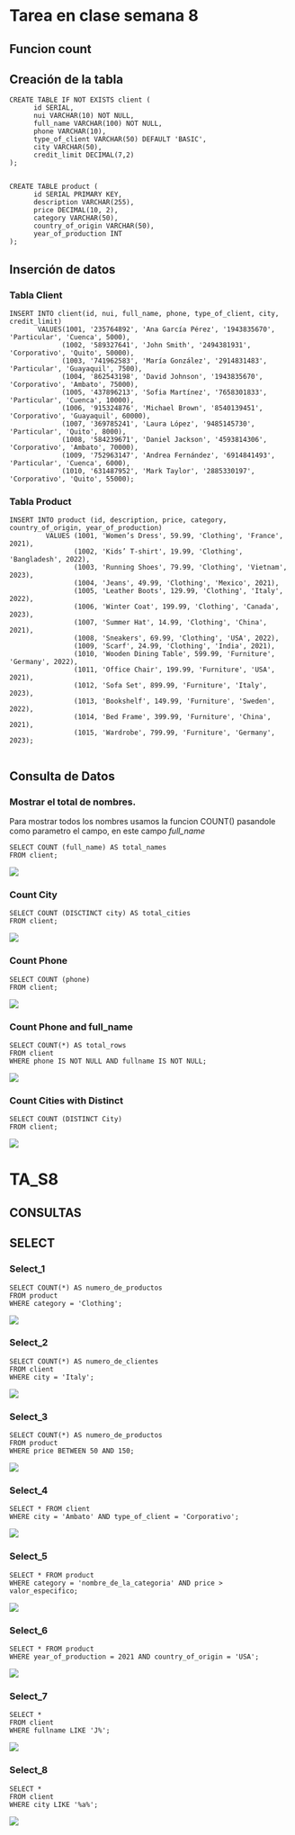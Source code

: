 # Tarea en clase semana 8
## Funcion count
## Creación de la tabla

```
CREATE TABLE IF NOT EXISTS client (
      id SERIAL,
      nui VARCHAR(10) NOT NULL,
      full_name VARCHAR(100) NOT NULL,
      phone VARCHAR(10),
      type_of_client VARCHAR(50) DEFAULT 'BASIC',
      city VARCHAR(50),
      credit_limit DECIMAL(7,2) 
);


CREATE TABLE product (
      id SERIAL PRIMARY KEY,
      description VARCHAR(255),
      price DECIMAL(10, 2),
      category VARCHAR(50),
      country_of_origin VARCHAR(50),
      year_of_production INT 
);

```

## Inserción de datos 
### Tabla Client
```
INSERT INTO client(id, nui, full_name, phone, type_of_client, city, credit_limit)
       VALUES(1001, '235764892', 'Ana García Pérez', '1943835670', 'Particular', 'Cuenca', 5000),
             (1002, '589327641', 'John Smith', '2494381931', 'Corporativo', 'Quito', 50000),
             (1003, '741962583', 'María González', '2914831483', 'Particular', 'Guayaquil', 7500),
             (1004, '862543198', 'David Johnson', '1943835670', 'Corporativo', 'Ambato', 75000),
             (1005, '437896213', 'Sofia Martínez', '7658301833', 'Particular', 'Cuenca', 10000),
             (1006, '915324876', 'Michael Brown', '8540139451', 'Corporativo', 'Guayaquil', 60000),
             (1007, '369785241', 'Laura López', '9485145730', 'Particular', 'Quito', 8000),
             (1008, '584239671', 'Daniel Jackson', '4593814306', 'Corporativo', 'Ambato', 70000),
             (1009, '752963147', 'Andrea Fernández', '6914841493', 'Particular', 'Cuenca', 6000),
             (1010, '631487952', 'Mark Taylor', '2885330197', 'Corporativo', 'Quito', 55000);
```

### Tabla Product

```
INSERT INTO product (id, description, price, category, country_of_origin, year_of_production)
         VALUES (1001, 'Women’s Dress', 59.99, 'Clothing', 'France', 2021),
                (1002, 'Kids’ T-shirt', 19.99, 'Clothing', 'Bangladesh', 2022),
                (1003, 'Running Shoes', 79.99, 'Clothing', 'Vietnam', 2023),
                (1004, 'Jeans', 49.99, 'Clothing', 'Mexico', 2021),
                (1005, 'Leather Boots', 129.99, 'Clothing', 'Italy', 2022),
                (1006, 'Winter Coat', 199.99, 'Clothing', 'Canada', 2023),
                (1007, 'Summer Hat', 14.99, 'Clothing', 'China', 2021),
                (1008, 'Sneakers', 69.99, 'Clothing', 'USA', 2022),
                (1009, 'Scarf', 24.99, 'Clothing', 'India', 2021),
                (1010, 'Wooden Dining Table', 599.99, 'Furniture', 'Germany', 2022),
                (1011, 'Office Chair', 199.99, 'Furniture', 'USA', 2021),
                (1012, 'Sofa Set', 899.99, 'Furniture', 'Italy', 2023),
                (1013, 'Bookshelf', 149.99, 'Furniture', 'Sweden', 2022),
                (1014, 'Bed Frame', 399.99, 'Furniture', 'China', 2021),
                (1015, 'Wardrobe', 799.99, 'Furniture', 'Germany', 2023);
 
```


## Consulta de Datos

### Mostrar el total de nombres.
Para mostrar todos los nombres usamos la funcion COUNT() pasandole como parametro el campo, en este campo *full_name*

```
SELECT COUNT (full_name) AS total_names
FROM client;
```

<img src="\capturas\Tarea en Clase\Consulta_1.png">


### Count City

```
SELECT COUNT (DISCTINCT city) AS total_cities
FROM client;

```
<img src='\capturas\Tarea en Clase\Consulta_2.png'>

### Count Phone

```
SELECT COUNT (phone)
FROM client;
```

<img src='\capturas\Tarea en Clase\Consulta_3.png'>

### Count Phone and full_name

```
SELECT COUNT(*) AS total_rows
FROM client
WHERE phone IS NOT NULL AND fullname IS NOT NULL;
```

<img src='\capturas\Tarea en Clase\Consulta_4.png'>
 
### Count Cities with Distinct

```
SELECT COUNT (DISTINCT City)
FROM client;
```

<img src='\capturas\Tarea en Clase\Consulta_5.png'>


# TA_S8

## CONSULTAS


## SELECT
### Select_1
```
SELECT COUNT(*) AS numero_de_productos
FROM product
WHERE category = 'Clothing';

```
<img src='\capturas\TAS8\Select_1.png'>

### Select_2

```
SELECT COUNT(*) AS numero_de_clientes
FROM client
WHERE city = 'Italy';

```
<img src='\capturas\TAS8\Select_2.png'>

### Select_3

```
SELECT COUNT(*) AS numero_de_productos
FROM product
WHERE price BETWEEN 50 AND 150;

```

<img src='\capturas\TAS8\Select_3.png'>

### Select_4

```
SELECT * FROM client
WHERE city = 'Ambato' AND type_of_client = 'Corporativo';

```

<img src='\capturas\TAS8\Select_4.png'>

### Select_5

```
SELECT * FROM product
WHERE category = 'nombre_de_la_categoria' AND price > valor_especifico;

```

<img src='\capturas\TAS8\Select_5.png'>

### Select_6

```
SELECT * FROM product
WHERE year_of_production = 2021 AND country_of_origin = 'USA';

```
<img src='\capturas\TAS8\Select_6.png'>

### Select_7

```
SELECT *
FROM client
WHERE fullname LIKE 'J%';

```

<img src='\capturas\TAS8\Select_7.png'>

### Select_8

```
SELECT *
FROM client
WHERE city LIKE '%a%';

```

<img src='\capturas\TAS8\Select_8.png'>





